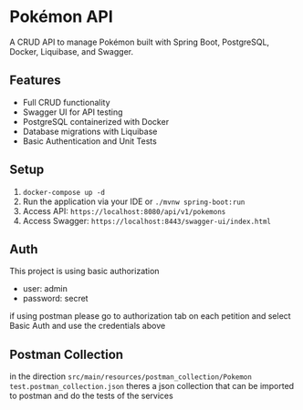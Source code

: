 # Pokémon API

A CRUD API to manage Pokémon built with Spring Boot, PostgreSQL, Docker, Liquibase, and Swagger.

## Features

- Full CRUD functionality
- Swagger UI for API testing
- PostgreSQL containerized with Docker
- Database migrations with Liquibase
- Basic Authentication and Unit Tests

## Setup

1. `docker-compose up -d`
2. Run the application via your IDE or `./mvnw spring-boot:run`
3. Access API: `https://localhost:8080/api/v1/pokemons`
4. Access Swagger: `https://localhost:8443/swagger-ui/index.html`

## Auth

This project is using basic authorization 

- user: admin
- password: secret

if using postman please go to authorization tab on each petition and select Basic Auth and use the credentials above

## Postman Collection

in the direction `src/main/resources/postman_collection/Pokemon test.postman_collection.json` theres a json collection 
that can be imported to postman and do the tests of the services